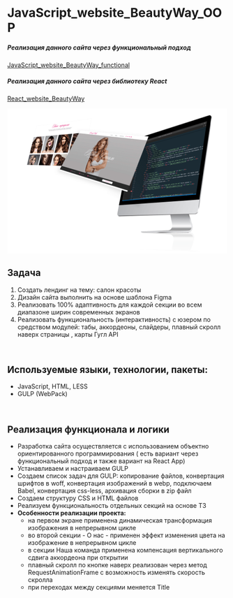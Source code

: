 # JavaScript_website_BeautyWay_OOP
 

##### Реализация данного сайта через функциональный подход
[JavaScript_website_BeautyWay_functional](https://github.com/AntonioMikhailov/JavaScript_website_BeautyWay_functional 'JavaScript_website_BeautyWay_functional')
##### Реализация данного сайта через библиотеку React
[React_website_BeautyWay](https://github.com/AntonioMikhailov/React_website_BeautyWay 'React_website_BeautyWay')



![alt text](https://github.com/AntonioMikhailov/AntonioMikhailov/blob/main/assets/beauty-small.png)
## Задача
 1.	Создать лендинг на тему: салон красоты
2.	Дизайн сайта выполнить на основе шаблона Figma
3.	Реализовать 100% адаптивность для каждой секции во всем диапазоне ширин современных экранов
4.	Реализовать функциональность (интерактивность) с юзером по средством модулей: табы, аккордеоны, слайдеры, плавный скролл наверх страницы , карты Гугл API

&nbsp;
## Используемые языки, технологии, пакеты:
- JavaScript, HTML, LESS
- GULP (WebPack)


&nbsp;
## Реализация функционала и логики
 
- Разработка сайта осуществляется  с использованием объектно ориентированного программирования  ( есть вариант через функциональный подход и также вариант на React App) 
- Устанавливаем и настраиваем GULP
- Создаем список задач для GULP:  копирование файлов, конвертация шрифтов в woff, конвертация изображений в webp, подключаем Babel, конвертация css-less, архивация сборки в zip файл
- Создаем структуру CSS и HTML файлов
- Реализуем функциональность отдельных секций на основе ТЗ
- **Особенности реализации проекта:**
    - на первом экране применена динамическая трансформация изображения в непрерывном цикле
    - во второй секции - О нас - применен эффект изменения цвета на изображение в непрерывном цикле
    - в секции Наша команда  применена компенсация вертикального сдвига аккордеона при открытии
    - плавный скролл по кнопке наверх реализован через метод RequestAnimationFrame с возможность изменять скорость скролла
    - при переходах между секциями меняется Title
